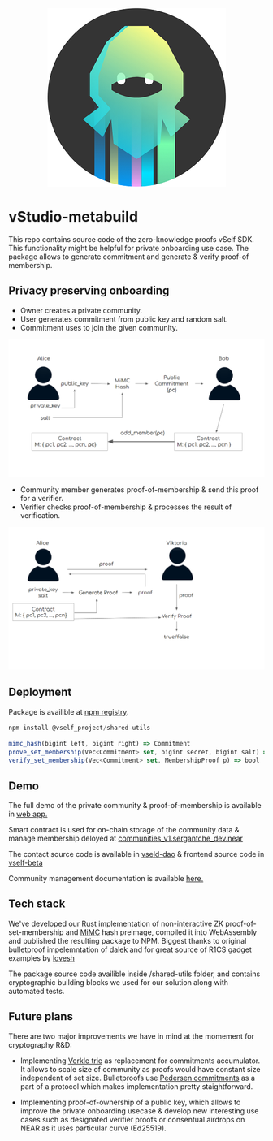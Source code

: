 <p align="center">
  <img src="images/logo.png" alt="Vself NinjaBlack"/>
</p>

# vStudio-metabuild

This repo contains source code of the zero-knowledge proofs vSelf SDK. This functionality might be helpful for private onboarding use case. The package allows to generate commitment and generate & verify proof-of membership. 

## Privacy preserving onboarding

- Owner creates a private community.
- User generates commitment from public key and random salt.
- Commitment uses to join the given community.

![image](images/add.png)

- Community member generates proof-of-membership & send this proof for a verifier.
- Verifier checks proof-of-membership & processes the result of verification.

![image](images/verify.png)

## Deployment 

Package is availible at [npm registry](https://www.npmjs.com/package/@vself_project/shared-utils).
```js
npm install @vself_project/shared-utils
```

```js
mimc_hash(bigint left, bigint right) => Commitment
prove_set_membership(Vec<Commitment> set, bigint secret, bigint salt) => MembershipProof
verify_set_membership(Vec<Commitment> set, MembershipProof p) => bool
```

## Demo

The full demo of the private community & proof-of-membership is available in [web app.](https://vself.app/vstudio)

Smart contract is used for on-chain storage of the community data & manage membership deloyed at [communities_v1.sergantche_dev.near](https://explorer.near.org/accounts/communities_v1.sergantche_dev.near)

The contact source code is available in [vseld-dao](https://github.com/vself-project/vself-dao) & frontend source code in [vself-beta](https://github.com/vself-project/vself-beta)

Community management documentation is available [here.](https://vself-project.gitbook.io/vself-project-documentation/community-management-toolkit)

## Tech stack

We've developed our Rust implementation of non-interactive ZK proof-of-set-membership and [MiMC](https://byt3bit.github.io/primesym/mimc/) hash preimage, compiled it into WebAssembly and published the resulting package to NPM. Biggest thanks to original bulletproof impelemntation of [dalek](https://github.com/zkcrypto/bulletproofs) and for great source of R1CS gadget examples by [lovesh](https://github.com/lovesh/bulletproofs-r1cs-gadgets)

The package source code availible inside /shared-utils folder, and contains cryptographic building blocks we used for our solution along with automated tests.



## Future plans

There are two major improvements we have in mind at the momement for cryptography R&D:

- Implementing [Verkle trie](https://github.com/ethereum/research/blob/master/verkle_trie/verkle_trie.py) as replacement for commitments accumulator. It allows to scale size of community as proofs would have constant size independent of set size. Bulletproofs use [Pedersen commitments](https://www.getmonero.org/resources/moneropedia/pedersen-commitment.html?ref=panther-protocol-blog) as a part of a protocol which makes implementation pretty staightforward.

- Implementing proof-of-ownership of a public key, which allows to improve the private onboarding usecase & develop new interesting use cases such as designated verifier proofs or consentual airdrops on NEAR as it uses particular curve (Ed25519).
